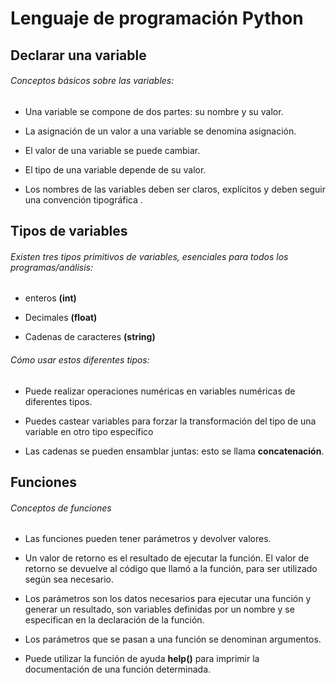 # Lenguaje de programación Python

## Declarar una variable

###### Conceptos básicos sobre las variables:

- Una variable se compone de dos partes: su nombre y su valor.

- La asignación de un valor a una variable se denomina asignación.

- El valor de una variable se puede cambiar.

- El tipo de una variable depende de su valor.

- Los nombres de las variables deben ser claros, explícitos y deben seguir una convención tipográfica .

## Tipos de variables

###### Existen tres tipos primitivos de variables, esenciales para todos los programas/análisis:

- enteros **(int)**

- Decimales **(float)**

- Cadenas de caracteres **(string)**

###### Cómo usar estos diferentes tipos:

- Puede realizar operaciones numéricas en variables numéricas de diferentes tipos.

- Puedes castear variables para forzar la transformación del tipo de una variable en otro tipo específico

- Las cadenas se pueden ensamblar juntas: esto se llama **concatenación**.

## Funciones

###### Conceptos de funciones

- Las funciones pueden tener parámetros y devolver valores.

- Un valor de retorno es el resultado de ejecutar la función. El valor de retorno se devuelve al código que llamó a la función, para ser utilizado según sea necesario.

- Los parámetros son los datos necesarios para ejecutar una función y generar un resultado, son variables definidas por un nombre y se especifican en la declaración de la función.

- Los parámetros que se pasan a una función se denominan argumentos.

- Puede utilizar la función de ayuda **help()** para imprimir la documentación de una función determinada.
